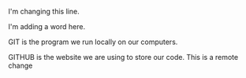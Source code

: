 I'm changing this line.

I'm adding a word here.

GIT is the program we run locally on our computers.

GITHUB is the website we are using to store our code.
This is a remote change
